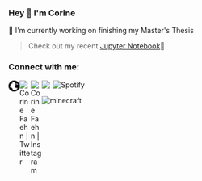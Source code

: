 ### Hey 👋  I'm Corine
  🔭 I'm currently working on finishing my Master's Thesis 
  
   > Check out my recent [Jupyter Notebook](https://github.com/corinef/qPCR-analysis)🍓 
       
  
### Connect with me: 
[<img align="left" alt="corinealexis.wixsite.com/corinef" width="22px" src="https://raw.githubusercontent.com/iconic/open-iconic/master/svg/globe.svg" />][website]
[<img align="left" alt="Corine Faehn | Twitter" width="22px" src="https://cdn.jsdelivr.net/npm/simple-icons@v3/icons/twitter.svg" />][twitter]
[<img align="left" alt="Corine Faehn | Instagram" width="22px" src="https://cdn.jsdelivr.net/npm/simple-icons@v3/icons/instagram.svg" />][instagram]
[<img align="left" width="22px" src="https://cdn.jsdelivr.net/npm/simple-icons@v3/icons/linkedin.svg" />][linkedin]
 

![Spotify](https://novatorem-corinef.vercel.app/api/spotify)


![minecraft](https://www.pngitem.com/pimgs/m/87-877092_minecraft-logo-hd-png-download.png)




<!--
**corinef/corinef** is a ✨ _special_ ✨ repository because its `README.md` (this file) appears on your GitHub profile.

Here are some ideas to get you started:

- 🔭 I’m currently working on ...
- 🌱 I’m currently learning ...
- 👯 I’m looking to collaborate on ...
- 🤔 I’m looking for help with ...
- 💬 Ask me about ...
- 📫 How to reach me: ...
- 😄 Pronouns: ...
- ⚡ Fun fact: ...
-->

</details> 

[website]: https://corinealexis.wixsite.com/corinef
[twitter]: https://twitter.com/corinefaehn?lang=en
[instagram]: https://www.instagram.com/corinefaehn/
[linkedin]: https://www.linkedin.com/in/corinefaehn/
